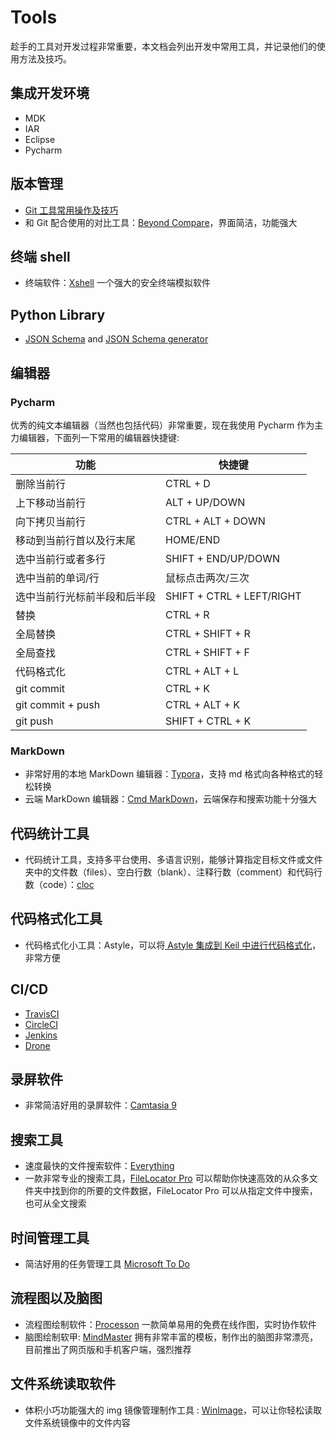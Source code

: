 # Tools

趁手的工具对开发过程非常重要，本文档会列出开发中常用工具，并记录他们的使用方法及技巧。

## 集成开发环境

- MDK
- IAR
- Eclipse
- Pycharm

## 版本管理

- [Git 工具常用操作及技巧](../Gist/Git.md)
- 和 Git 配合使用的对比工具：[Beyond Compare](https://www.scootersoftware.com/download.php)，界面简洁，功能强大

## 终端 shell

- 终端软件：[Xshell](http://www.netsarang.com/products/xsh_overview.html) 一个强大的安全终端模拟软件

## Python Library

- [JSON Schema](https://json-schema.org/understanding-json-schema/) and [JSON Schema generator](https://pypi.org/project/genson)

## 编辑器

### Pycharm

优秀的纯文本编辑器（当然也包括代码）非常重要，现在我使用 Pycharm 作为主力编辑器，下面列一下常用的编辑器快捷键:

| 功能 | 快捷键 |
| ------ | ------ | 
| 删除当前行 | CTRL + D | 
| 上下移动当前行| ALT + UP/DOWN | 
| 向下拷贝当前行| CTRL + ALT + DOWN  | 
| 移动到当前行首以及行末尾| HOME/END | 
| 选中当前行或者多行| SHIFT + END/UP/DOWN  | 
| 选中当前的单词/行| 鼠标点击两次/三次 | 
| 选中当前行光标前半段和后半段| SHIFT + CTRL + LEFT/RIGHT  | 
| 替换| CTRL + R | 
| 全局替换| CTRL + SHIFT + R  | 
| 全局查找| CTRL + SHIFT + F | 
| 代码格式化| CTRL + ALT + L  | 
| git commit| CTRL + K  | 
| git commit + push| CTRL + ALT + K  | 
| git push| SHIFT + CTRL + K  | 

### MarkDown

- 非常好用的本地 MarkDown 编辑器：[Typora](https://www.typora.io/)，支持 md 格式向各种格式的轻松转换
- 云端 MarkDown 编辑器：[Cmd MarkDown](https://www.zybuluo.com/mdeditor)，云端保存和搜索功能十分强大

## 代码统计工具

- 代码统计工具，支持多平台使用、多语言识别，能够计算指定目标文件或文件夹中的文件数（files）、空白行数（blank）、注释行数（comment）和代码行数（code）：[cloc](https://github.com/AlDanial/cloc)

## 代码格式化工具

- 代码格式化小工具：Astyle，可以将[ Astyle 集成到 Keil 中进行代码格式化](https://jingyan.baidu.com/article/f3e34a12d7d6e5f5eb6535c5.html)，非常方便

## CI/CD

- [TravisCI](https://travis-ci.com/)
- [CircleCI](https://circleci.com/)
- [Jenkins](https://www.jenkins.io/)
- [Drone](https://drone.io/)

## 录屏软件

- 非常简洁好用的录屏软件：[Camtasia 9](https://www.isharepc.com/1884.html)

## 搜索工具

- 速度最快的文件搜索软件：[Everything](http://www.pc6.com/softview/SoftView_53886.html)
- 一款非常专业的搜索工具，[FileLocator Pro](https://www.jb51.net/softs/558967.html) 可以帮助你快速高效的从众多文件夹中找到你的所要的文件数据，FileLocator Pro 可以从指定文件中搜索，也可从全文搜索

## 时间管理工具

- 简洁好用的任务管理工具 [Microsoft To Do](https://to-do.live.com/tasks/myday) 

## 流程图以及脑图

- 流程图绘制软件：[Processon](https://www.processon.com/) 一款简单易用的免费在线作图，实时协作软件
- 脑图绘制软甲: [MindMaster](http://www.edrawsoft.cn/mindmaster/) 拥有非常丰富的模板，制作出的脑图非常漂亮，目前推出了网页版和手机客户端，强烈推荐

## 文件系统读取软件

- 体积小巧功能强大的 img 镜像管理制作工具 : [WinImage](http://www.winimage.com/download.htm)，可以让你轻松读取文件系统镜像中的文件内容
